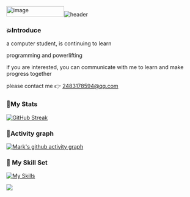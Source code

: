 <img width="151" height="27" alt="image" src="https://github.com/user-attachments/assets/b71fab03-186b-42ee-9c26-a20b19e7db4d" />![header](https://capsule-render.vercel.app/api?&height=200&type=blur&color=timeGradient&section=header&text=Hi,There~-nl-Welcome%20to%20Mark's%20channel&fontColor=d6ace6&fontAlignY=20&animation=twinkling&fontSize=50)

### :boom:Introduce
a computer student, is continuing to learn

programming and powerlifting 

if you are interested, you can communicate with me to learn and make progress together

please contact me :point_right: 2483178594@qq.com


### :poultry_leg:My Stats
[![GitHub Streak](https://streak-stats.demolab.com?user=mark32123&theme=github-green-purple&border_radius=4.9&short_numbers=true&date_format=M%20j%5B%2C%20Y%5D&card_width=505&type=png)](https://git.io/streak-stats)

### :date:Activity graph
[![Mark's github activity graph](https://github-readme-activity-graph.vercel.app/graph?username=mark32123&theme=rogue)](https://github.com/ashutosh00710/github-readme-activity-graph)

### :gem: My Skill Set
[![My Skills](https://skillicons.dev/icons?i=java,mysql,nodejs,vue,git,idea,linux&theme=light)](https://skillicons.dev)

![](https://komarev.com/ghpvc/?username=mark32123&color=green)

